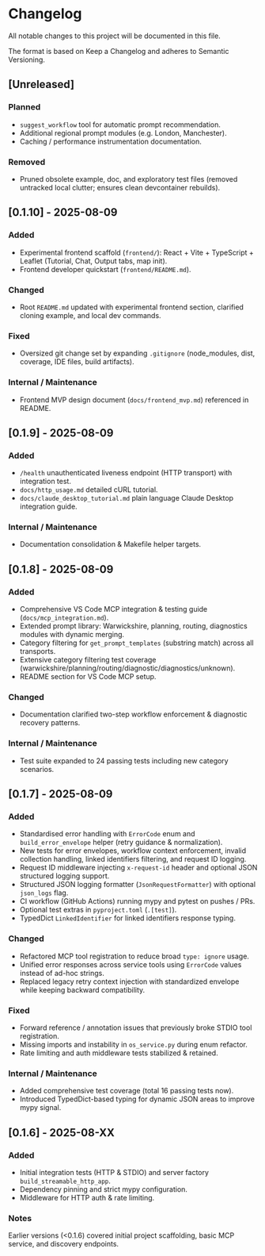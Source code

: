 # Changelog

All notable changes to this project will be documented in this file.

The format is based on Keep a Changelog and adheres to Semantic Versioning.

## [Unreleased]
### Planned
- `suggest_workflow` tool for automatic prompt recommendation.
- Additional regional prompt modules (e.g. London, Manchester).
- Caching / performance instrumentation documentation.
### Removed
- Pruned obsolete example, doc, and exploratory test files (removed untracked local clutter; ensures clean devcontainer rebuilds).

## [0.1.10] - 2025-08-09
### Added
- Experimental frontend scaffold (`frontend/`): React + Vite + TypeScript + Leaflet (Tutorial, Chat, Output tabs, map init).
- Frontend developer quickstart (`frontend/README.md`).
### Changed
- Root `README.md` updated with experimental frontend section, clarified cloning example, and local dev commands.
### Fixed
- Oversized git change set by expanding `.gitignore` (node_modules, dist, coverage, IDE files, build artifacts).
### Internal / Maintenance
- Frontend MVP design document (`docs/frontend_mvp.md`) referenced in README.

## [0.1.9] - 2025-08-09
### Added
- `/health` unauthenticated liveness endpoint (HTTP transport) with integration test.
- `docs/http_usage.md` detailed cURL tutorial.
- `docs/claude_desktop_tutorial.md` plain language Claude Desktop integration guide.
### Internal / Maintenance
- Documentation consolidation & Makefile helper targets.

## [0.1.8] - 2025-08-09
### Added
- Comprehensive VS Code MCP integration & testing guide (`docs/mcp_integration.md`).
- Extended prompt library: Warwickshire, planning, routing, diagnostics modules with dynamic merging.
- Category filtering for `get_prompt_templates` (substring match) across all transports.
- Extensive category filtering test coverage (warwickshire/planning/routing/diagnostic/diagnostics/unknown).
- README section for VS Code MCP setup.

### Changed
- Documentation clarified two-step workflow enforcement & diagnostic recovery patterns.

### Internal / Maintenance
- Test suite expanded to 24 passing tests including new category scenarios.

## [0.1.7] - 2025-08-09
### Added
- Standardised error handling with `ErrorCode` enum and `build_error_envelope` helper (retry guidance & normalization).
- New tests for error envelopes, workflow context enforcement, invalid collection handling, linked identifiers filtering, and request ID logging.
- Request ID middleware injecting `x-request-id` header and optional JSON structured logging support.
- Structured JSON logging formatter (`JsonRequestFormatter`) with optional `json_logs` flag.
- CI workflow (GitHub Actions) running mypy and pytest on pushes / PRs.
- Optional test extras in `pyproject.toml` (`.[test]`).
- TypedDict `LinkedIdentifier` for linked identifiers response typing.

### Changed
- Refactored MCP tool registration to reduce broad `type: ignore` usage.
- Unified error responses across service tools using `ErrorCode` values instead of ad-hoc strings.
- Replaced legacy retry context injection with standardized envelope while keeping backward compatibility.

### Fixed
- Forward reference / annotation issues that previously broke STDIO tool registration.
- Missing imports and instability in `os_service.py` during enum refactor.
- Rate limiting and auth middleware tests stabilized & retained.

### Internal / Maintenance
- Added comprehensive test coverage (total 16 passing tests now).
- Introduced TypedDict-based typing for dynamic JSON areas to improve mypy signal.

## [0.1.6] - 2025-08-XX
### Added
- Initial integration tests (HTTP & STDIO) and server factory `build_streamable_http_app`.
- Dependency pinning and strict mypy configuration.
- Middleware for HTTP auth & rate limiting.

### Notes
Earlier versions (<0.1.6) covered initial project scaffolding, basic MCP service, and discovery endpoints.

